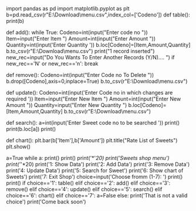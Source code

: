 import pandas as pd
import matplotlib.pyplot as plt
b=pd.read_csv(r"E:\Download\menu.csv",index_col=['Codeno'])
def table():
    print(b)

def add():
    while True:
      Codeno=int(input("Enter code no "))
      Item=input("Enter Item ")
      Amount=int(input("Enter Amount "))
      Quantity=int(input('Enter Quantity '))
      b.loc[Codeno]=[Item,Amount,Quantity]
      b.to_csv(r"E:\Download\menu.csv")
      print("1 record inserted")
      new_rec=input("Do You Wants To Enter Another Records (Y/N).... ")
      if new_rec=='N' or new_rec=='n':
           break

def remove():
    Codeno=int(input("Enter Code no To Delete "))
    b.drop([Codeno],axis=0,inplace=True)
    b.to_csv(r"E:\Download\menu.csv")

def update():
    Codeno=int(input('Enter Code no in which changes are required '))
    Item=input("Enter New Item ")
    Amount=int(input("Enter New Amount "))
    Quantity=input("Enter New Quantity ")
    b.loc[Codeno]=[Item,Amount,Quantity]
    b.to_csv(r"E:\Download\menu.csv")

def search():
    a=int(input('Enter Sweet code no to be searched '))
    print()
    print(b.loc[a])
    print()

def chart():
    plt.bar(b['Item'],b['Amount'])
    plt.title("Rate List of Sweets")
    plt.show()

a=True
while a:
    print()
    print()
    print('*'*20)
    print('Sweets shop menu')
    print('*'*20)
    print('1: Show Data')
    print('2: Add Data')
    print('3: Remove Data')
    print('4: Update Data')
    print('5: Search for Sweet')
    print('6: Show chart of Sweets')
    print('7: Exit Shop')
    choice=input('Choose fromm (1-7): ')
    print()
    print()
    if choice=='1':
        table()
    elif choice=='2':
        add()
    elif choice=='3':
        remove()
    elif choice=='4':
        update()
    elif choice=='5':
        search()
    elif choice=='6':
        chart()
    elif choice=='7':
        a=False
    else:
        print('That is not a valid choice')
print('Come back soon')
